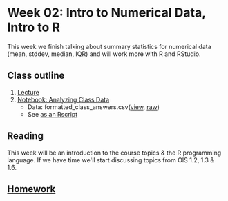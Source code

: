 # Week 02: Intro to Numerical Data, Intro to R

This week we finish talking about summary statistics for numerical data (mean, stddev, median, IQR) and will work more with R and RStudio.

## Class outline

 1. [Lecture](lecture2_s2020_touse.pdf)
 1. [Notebook: Analyzing Class Data](prep_notebook_classData_week02_part1.ipynb)
    * Data:  formatted\_class\_answers.csv([view](formatted_class_answers.csv), [raw](https://raw.githubusercontent.com/jnaiman/is542_spring2020/master/week02/formatted_class_answers.csv))
	* See [as an Rscript](Rscripts/prep_class_notes_week01.R)
	
## Reading

This week will be an introduction to the course topics & the R programming language.  If we have time we'll start discussing topics from OIS 1.2, 1.3 & 1.6.

## [Homework](homework.md)

